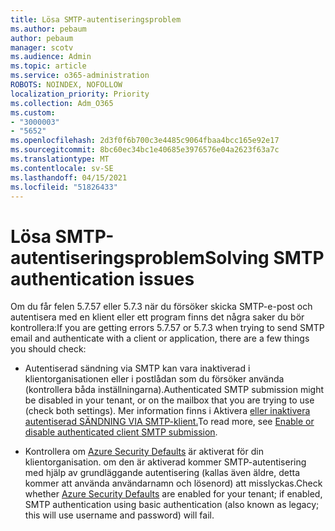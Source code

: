 ```yaml
---
title: Lösa SMTP-autentiseringsproblem
ms.author: pebaum
author: pebaum
manager: scotv
ms.audience: Admin
ms.topic: article
ms.service: o365-administration
ROBOTS: NOINDEX, NOFOLLOW
localization_priority: Priority
ms.collection: Adm_O365
ms.custom:
- "3000003"
- "5652"
ms.openlocfilehash: 2d3f0f6b700c3e4485c9064fbaa4bcc165e92e17
ms.sourcegitcommit: 8bc60ec34bc1e40685e3976576e04a2623f63a7c
ms.translationtype: MT
ms.contentlocale: sv-SE
ms.lasthandoff: 04/15/2021
ms.locfileid: "51826433"
---
```

# <a name="solving-smtp-authentication-issues"></a><span data-ttu-id="7d298-102">Lösa SMTP-autentiseringsproblem</span><span class="sxs-lookup"><span data-stu-id="7d298-102">Solving SMTP authentication issues</span></span>

<span data-ttu-id="7d298-103">Om du får felen 5.7.57 eller 5.7.3 när du försöker skicka SMTP-e-post och autentisera med en klient eller ett program finns det några saker du bör kontrollera:</span><span class="sxs-lookup"><span data-stu-id="7d298-103">If you are getting errors 5.7.57 or 5.7.3 when trying to send SMTP email and authenticate with a client or application, there are a few things you should check:</span></span>

- <span data-ttu-id="7d298-104">Autentiserad sändning via SMTP kan vara inaktiverad i klientorganisationen eller i postlådan som du försöker använda (kontrollera båda inställningarna).</span><span class="sxs-lookup"><span data-stu-id="7d298-104">Authenticated SMTP submission might be disabled in your tenant, or on the mailbox that you are trying to use (check both settings).</span></span> <span data-ttu-id="7d298-105">Mer information finns i Aktivera [eller inaktivera autentiserad SÄNDNING VIA SMTP-klient.](https://docs.microsoft.com/exchange/clients-and-mobile-in-exchange-online/authenticated-client-smtp-submission)</span><span class="sxs-lookup"><span data-stu-id="7d298-105">To read more, see [Enable or disable authenticated client SMTP submission](https://docs.microsoft.com/exchange/clients-and-mobile-in-exchange-online/authenticated-client-smtp-submission).</span></span>

- <span data-ttu-id="7d298-106">Kontrollera om [Azure Security Defaults](https://docs.microsoft.com/azure/active-directory/fundamentals/concept-fundamentals-security-defaults) är aktiverat för din klientorganisation. om den är aktiverad kommer SMTP-autentisering med hjälp av grundläggande autentisering (kallas även äldre, detta kommer att använda användarnamn och lösenord) att misslyckas.</span><span class="sxs-lookup"><span data-stu-id="7d298-106">Check whether [Azure Security Defaults](https://docs.microsoft.com/azure/active-directory/fundamentals/concept-fundamentals-security-defaults) are enabled for your tenant; if enabled, SMTP authentication using basic authentication (also known as legacy; this will use username and password) will fail.</span></span>
